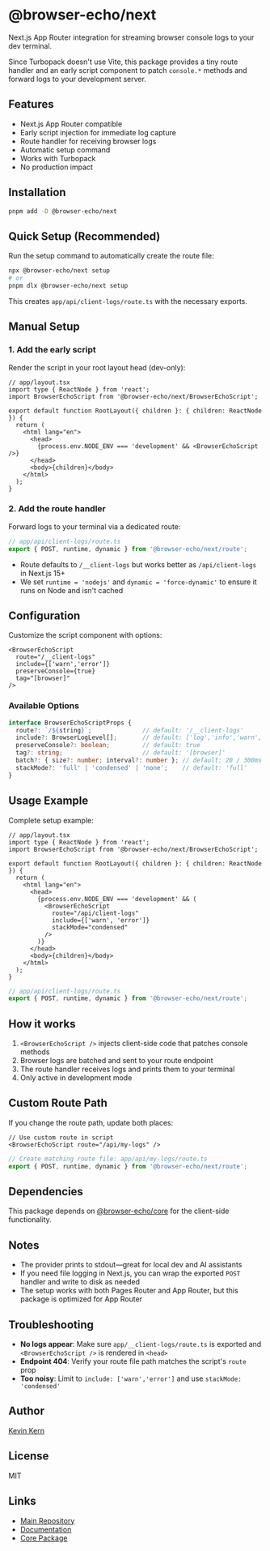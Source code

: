 # @browser-echo/next

Next.js App Router integration for streaming browser console logs to your dev terminal.

Since Turbopack doesn't use Vite, this package provides a tiny route handler and an early script component to patch `console.*` methods and forward logs to your development server.

## Features

- Next.js App Router compatible
- Early script injection for immediate log capture
- Route handler for receiving browser logs
- Automatic setup command
- Works with Turbopack
- No production impact

## Installation

```bash
pnpm add -D @browser-echo/next
```

## Quick Setup (Recommended)

Run the setup command to automatically create the route file:

```bash
npx @browser-echo/next setup
# or
pnpm dlx @browser-echo/next setup
```

This creates `app/api/client-logs/route.ts` with the necessary exports.

## Manual Setup

### 1. Add the early script

Render the script in your root layout head (dev-only):

```tsx
// app/layout.tsx
import type { ReactNode } from 'react';
import BrowserEchoScript from '@browser-echo/next/BrowserEchoScript';

export default function RootLayout({ children }: { children: ReactNode }) {
  return (
    <html lang="en">
      <head>
        {process.env.NODE_ENV === 'development' && <BrowserEchoScript />}
      </head>
      <body>{children}</body>
    </html>
  );
}
```

### 2. Add the route handler

Forward logs to your terminal via a dedicated route:

```ts
// app/api/client-logs/route.ts
export { POST, runtime, dynamic } from '@browser-echo/next/route';
```

- Route defaults to `/__client-logs` but works better as `/api/client-logs` in Next.js 15+
- We set `runtime = 'nodejs'` and `dynamic = 'force-dynamic'` to ensure it runs on Node and isn't cached

## Configuration

Customize the script component with options:

```tsx
<BrowserEchoScript 
  route="/__client-logs" 
  include={['warn','error']} 
  preserveConsole={true}
  tag="[browser]" 
/>
```

### Available Options

```ts
interface BrowserEchoScriptProps {
  route?: `/${string}`;              // default: '/__client-logs'
  include?: BrowserLogLevel[];       // default: ['log','info','warn','error','debug']
  preserveConsole?: boolean;         // default: true
  tag?: string;                      // default: '[browser]'
  batch?: { size?: number; interval?: number }; // default: 20 / 300ms
  stackMode?: 'full' | 'condensed' | 'none';    // default: 'full'
}
```

## Usage Example

Complete setup example:

```tsx
// app/layout.tsx
import type { ReactNode } from 'react';
import BrowserEchoScript from '@browser-echo/next/BrowserEchoScript';

export default function RootLayout({ children }: { children: ReactNode }) {
  return (
    <html lang="en">
      <head>
        {process.env.NODE_ENV === 'development' && (
          <BrowserEchoScript 
            route="/api/client-logs"
            include={['warn', 'error']}
            stackMode="condensed"
          />
        )}
      </head>
      <body>{children}</body>
    </html>
  );
}
```

```ts
// app/api/client-logs/route.ts
export { POST, runtime, dynamic } from '@browser-echo/next/route';
```

## How it works

1. `<BrowserEchoScript />` injects client-side code that patches console methods
2. Browser logs are batched and sent to your route endpoint
3. The route handler receives logs and prints them to your terminal
4. Only active in development mode

## Custom Route Path

If you change the route path, update both places:

```tsx
// Use custom route in script
<BrowserEchoScript route="/api/my-logs" />
```

```ts
// Create matching route file: app/api/my-logs/route.ts
export { POST, runtime, dynamic } from '@browser-echo/next/route';
```

## Dependencies

This package depends on [@browser-echo/core](https://github.com/instructa/browser-echo/tree/main/packages/core) for the client-side functionality.

## Notes

- The provider prints to stdout—great for local dev and AI assistants
- If you need file logging in Next.js, you can wrap the exported `POST` handler and write to disk as needed
- The setup works with both Pages Router and App Router, but this package is optimized for App Router

## Troubleshooting

- **No logs appear**: Make sure `app/__client-logs/route.ts` is exported and `<BrowserEchoScript />` is rendered in `<head>`
- **Endpoint 404**: Verify your route file path matches the script's `route` prop
- **Too noisy**: Limit to `include: ['warn','error']` and use `stackMode: 'condensed'`

## Author

[Kevin Kern](https://github.com/regenrek)

## License

MIT

## Links

- [Main Repository](https://github.com/instructa/browser-echo)
- [Documentation](https://github.com/instructa/browser-echo#readme)
- [Core Package](https://github.com/instructa/browser-echo/tree/main/packages/core)
